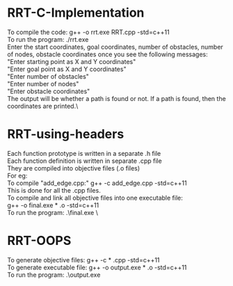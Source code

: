 # RRT-C-Implementation
To compile the code: g++ -o rrt.exe RRT.cpp -std=c++11 \
To run the program: ./rrt.exe \
Enter the start coordinates, goal coordinates, number of obstacles, number of nodes, obstacle coordinates once you see the following messages:\
"Enter starting point as X and Y coordinates"\
"Enter goal point as X and Y coordinates"\
"Enter number of obstacles"\
"Enter number of nodes"\
"Enter obstacle coordinates"\
The output will be whether a path is found or not. If a path is found, then the coordinates are printed.\

# RRT-using-headers
Each function prototype is written in a separate .h file \
Each function definition is written in separate .cpp file \
They are compiled into objective files (.o files) \
For eg:\
To compile "add_edge.cpp:" g++ -c add_edge.cpp -std=c++11 \
This is done for all the .cpp files.\
To compile and link all objective files into one executable file:\
g++ -o final.exe * .o -std=c++11 \
To run the program: .\final.exe \

# RRT-OOPS 
To generate objective files: g++ -c * .cpp -std=c++11 \
To generate executable file: g++ -o output.exe * .o -std=c++11 <br>
To run the program: .\output.exe <br>       

